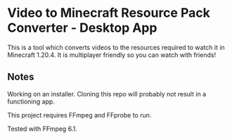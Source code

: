 
# Video to Minecraft Resource Pack Converter - Desktop App

This is a tool which converts videos to the resources required to watch it in Minecraft 1.20.4. It is multiplayer friendly so you can watch with friends!

## Notes
Working on an installer. Cloning this repo will probably not result in a functioning app.

This project requires FFmpeg and FFprobe to run.

Tested with FFmpeg 6.1.
